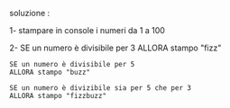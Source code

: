 soluzione :

1- stampare in console i numeri da 1 a 100

2- SE un numero è divisibile per 3 
    ALLORA  stampo "fizz"

    SE un numero è divisibile per 5 
    ALLORA stampo "buzz"

    SE un numero è divizibile sia per 5 che per 3
    ALLORA stampo "fizzbuzz"